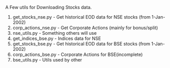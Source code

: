 A Few utils for Downloading Stocks data.

1. get_stocks_nse.py - Get historical EOD data for NSE stocks (from 1-Jan-2002)
2. corp_actions_nse.py - Get Corporate Actions (mainly for bonus/split)
3. nse_utils.py - Something others will use
4. get_indices_bse.py - Indices data for NSE 
5. get_stocks_bse.py - Get historical EOD data for BSE stocks (from 1-Jan-2002)
6. corp_actions_bse.py  - Corporate Actions for BSE(incomplete)
6. bse_utils.py - Utils used by other


